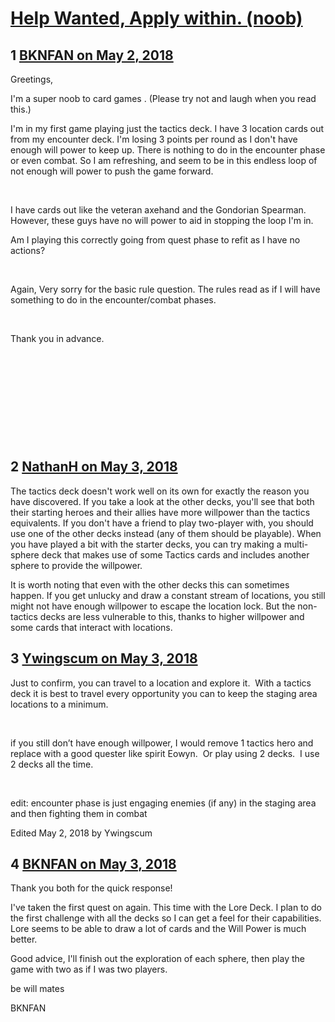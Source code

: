 # [Help Wanted, Apply within. (noob)](https://community.fantasyflightgames.com/topic/274958-help-wanted-apply-within-noob/)

## 1 [BKNFAN on May 2, 2018](https://community.fantasyflightgames.com/topic/274958-help-wanted-apply-within-noob/?do=findComment&comment=3309781)

Greetings,

I'm a super noob to card games . (Please try not and laugh when you read this.)

I'm in my first game playing just the tactics deck. I have 3 location cards out from my encounter deck. I'm losing 3 points per round as I don't have enough will power to keep up. There is nothing to do in the encounter phase or even combat. So I am refreshing, and seem to be in this endless loop of not enough will power to push the game forward.

 

I have cards out like the veteran axehand and the Gondorian Spearman. However, these guys have no will power to aid in stopping the loop I'm in.

Am I playing this correctly going from quest phase to refit as I have no actions?

 

Again, Very sorry for the basic rule question. The rules read as if I will have something to do in the encounter/combat phases.

 

Thank you in advance.

 

 

 

 

 

## 2 [NathanH on May 3, 2018](https://community.fantasyflightgames.com/topic/274958-help-wanted-apply-within-noob/?do=findComment&comment=3310156)

The tactics deck doesn't work well on its own for exactly the reason you have discovered. If you take a look at the other decks, you'll see that both their starting heroes and their allies have more willpower than the tactics equivalents. If you don't have a friend to play two-player with, you should use one of the other decks instead (any of them should be playable). When you have played a bit with the starter decks, you can try making a multi-sphere deck that makes use of some Tactics cards and includes another sphere to provide the willpower.

It is worth noting that even with the other decks this can sometimes happen. If you get unlucky and draw a constant stream of locations, you still might not have enough willpower to escape the location lock. But the non-tactics decks are less vulnerable to this, thanks to higher willpower and some cards that interact with locations.

## 3 [Ywingscum on May 3, 2018](https://community.fantasyflightgames.com/topic/274958-help-wanted-apply-within-noob/?do=findComment&comment=3310186)

Just to confirm, you can travel to a location and explore it.  With a tactics deck it is best to travel every opportunity you can to keep the staging area locations to a minimum.

 

if you still don’t have enough willpower, I would remove 1 tactics hero and replace with a good quester like spirit Eowyn.  Or play using 2 decks.  I use 2 decks all the time.

 

edit: encounter phase is just engaging enemies (if any) in the staging area and then fighting them in combat

Edited May 2, 2018 by Ywingscum

## 4 [BKNFAN on May 3, 2018](https://community.fantasyflightgames.com/topic/274958-help-wanted-apply-within-noob/?do=findComment&comment=3310342)

Thank you both for the quick response!

I've taken the first quest on again. This time with the Lore Deck. I plan to do the first challenge with all the decks so I can get a feel for their capabilities. Lore seems to be able to draw a lot of cards and the Will Power is much better.

Good advice, I'll finish out the exploration of each sphere, then play the game with two as if I was two players.

be will mates

BKNFAN

 

